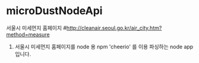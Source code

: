 # microDustNodeApi
서울시 미세먼지 홈페이지
#http://cleanair.seoul.go.kr/air_city.htm?method=measure

1. 서울시 미세먼지 홈페이지를 node 용 npm 'cheerio' 를 이용 파싱하는 node app 입니다.


